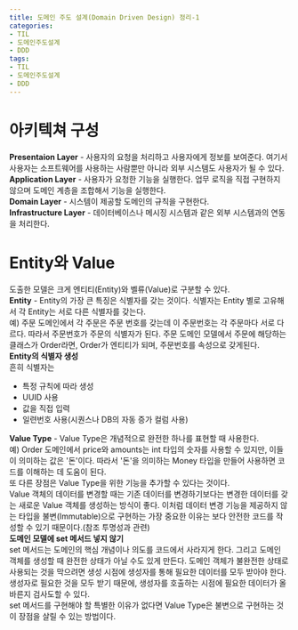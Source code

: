 ```yaml
---
title: 도메인 주도 설계(Domain Driven Design) 정리-1
categories:
- TIL
- 도메인주도설계
- DDD
tags:
- TIL
- 도메인주도설계
- DDD
---
```


# 아키텍쳐 구성

**Presentaion Layer** - 사용자의 요청을 처리하고 사용자에게 정보를 보여준다. 여기서 사용자는 소프트웨어를 사용하는 사람뿐만 아니라 외부 시스템도 사용자가 될 수 있다.  
**Application Layer** - 사용자가 요청한 기능을 실행한다. 업무 로직을 직접 구현하지 않으며 도메인 계층을 조합해서 기능을 실행한다.  
**Domain Layer** - 시스템이 제공할 도메인의 규칙을 구현한다.   
**Infrastructure Layer** - 데이터베이스나 메시징 시스템과 같은 외부 시스템과의 연동을 처리한다.   

# Entity와 Value
도출한 모델은 크게 엔티티(Entity)와 벨류(Value)로 구분할 수 있다.  
**Entity** - Entity의 가장 큰 특징은 식별자를 갖는 것이다. 식별자는 Entity 별로 고유해서 각 Entity는 서로 다른 식별자를 갖는다.  
예) 주문 도메인에서 각 주문은 주문 번호를 갖는데 이 주문번호는 각 주문마다 서로 다르다. 따라서 주문번호가 주문의 식별자가 된다. 주문 도메인 모델에서 주문에 해당하는 클래스가 Order라면, Order가 엔티티가 되며, 주문번호를 속성으로 갖게된다.   
**Entity의 식별자 생성**   
흔히 식별자는   
* 특정 규칙에 따라 생성
* UUID 사용
* 값을 직접 입력
* 일련번호 사용(시퀀스나 DB의 자동 증가 컬럼 사용)   

**Value Type** - Value Type은 개념적으로 완전한 하나를 표현할 때 사용한다.   
예) Order 도메인에서 price와 amounts는 int 타입의 숫자를 사용할 수 있지만, 이들이 의미하는 값은 '돈'이다. 따라서 '돈'을 의미하는 Money 타입을 만들어 사용하면 코드를 이해하는 데 도움이 된다.   
또 다른 장점은 Value Type을 위한 기능을 추가할 수 있다는 것이다.   
Value 객체의 데이터를 변경할 때는 기존 데이터를 변경하기보다는 변경한 데이터를 갖는 새로운 Value 객체를 생성하는 방식이 좋다. 이처럼 데이터 변경 기능을 제공하지 않는 타입을 불변(Immutable)으로 구현하는 가장 중요한 이유는 보다 안전한 코드를 작성할 수 있기 때문이다.(참조 투명성과 관련)   
**도메인 모델에 set 메서드 넣지 않기**   
set 메서드는 도메인의 핵심 개념이나 의도를 코드에서 사라지게 한다. 그리고 도메인 객체를 생성할 때 완전한 상태가 아닐 수도 있게 만든다.   도메인 객체가 불완전한 상태로 사용되는 것을 막으려면 생성 시점에 생성자를 통해 필요한 데이터를 모두 받아야 한다. 생성자로 필요한 것을 모두 받기 때문에, 생성자를 호출하는 시점에 필요한 데이터가 올바른지 검사도할 수 있다.   
set 메서드를 구현해야 할 특별한 이유가 없다면 Value Type은 불변으로 구현하는 것이 장점을 살릴 수 있는 방법이다.
